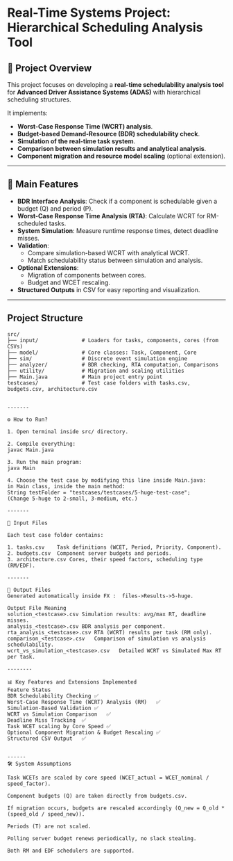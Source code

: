 # Real-Time Systems Project: Hierarchical Scheduling Analysis Tool

## 📖 Project Overview

This project focuses on developing a **real-time schedulability analysis tool** for **Advanced Driver Assistance Systems (ADAS)** with hierarchical scheduling structures.

It implements:
- **Worst-Case Response Time (WCRT) analysis**.
- **Budget-based Demand-Resource (BDR) schedulability check**.
- **Simulation of the real-time task system**.
- **Comparison between simulation results and analytical analysis**.
- **Component migration and resource model scaling** (optional extension).

---

## 🎯 Main Features

- **BDR Interface Analysis**: Check if a component is schedulable given a budget (Q) and period (P).
- **Worst-Case Response Time Analysis (RTA)**: Calculate WCRT for RM-scheduled tasks.
- **System Simulation**: Measure runtime response times, detect deadline misses.
- **Validation**:
  - Compare simulation-based WCRT with analytical WCRT.
  - Match schedulability status between simulation and analysis.
- **Optional Extensions**:
  - Migration of components between cores.
  - Budget and WCET rescaling.
- **Structured Outputs** in CSV for easy reporting and visualization.

---

## Project Structure

```plaintext
src/
├── input/              # Loaders for tasks, components, cores (from CSVs)
├── model/              # Core classes: Task, Component, Core
├── sim/                # Discrete event simulation engine
├── analyzer/           # BDR checking, RTA computation, Comparisons
├── utility/            # Migration and scaling utilities
├── Main.java           # Main project entry point
testcases/              # Test case folders with tasks.csv, budgets.csv, architecture.csv


-------

⚙ How to Run?

1. Open terminal inside src/ directory.

2. Compile everything:
javac Main.java

3. Run the main program:
java Main

4. Choose the test case by modifying this line inside Main.java:
in Main class, inside the main method:
String testFolder = "testcases/testcases/5-huge-test-case";
(Change 5-huge to 2-small, 3-medium, etc.)

-------

📂 Input Files

Each test case folder contains:

1. tasks.csv	Task definitions (WCET, Period, Priority, Component).
2. budgets.csv	Component server budgets and periods.
3. architecture.csv	Cores, their speed factors, scheduling type (RM/EDF).

-------

📄 Output Files
Generated automatically inside FX :  files->Results->5-huge.

Output File	Meaning
solution_<testcase>.csv	Simulation results: avg/max RT, deadline misses.
analysis_<testcase>.csv	BDR analysis per component.
rta_analysis_<testcase>.csv	RTA (WCRT) results per task (RM only).
comparison_<testcase>.csv	Comparison of simulation vs analysis schedulability.
wcrt_vs_simulation_<testcase>.csv	Detailed WCRT vs Simulated Max RT per task.

--------

📊 Key Features and Extensions Implemented
Feature	Status
BDR Schedulability Checking	✅
Worst-Case Response Time (WCRT) Analysis (RM)	✅
Simulation-Based Validation	✅
WCRT vs Simulation Comparison	✅
Deadline Miss Tracking	✅
Task WCET scaling by Core Speed	✅
Optional Component Migration & Budget Rescaling	✅
Structured CSV Output	✅


------
🛠 System Assumptions

Task WCETs are scaled by core speed (WCET_actual = WCET_nominal / speed_factor).

Component budgets (Q) are taken directly from budgets.csv.

If migration occurs, budgets are rescaled accordingly (Q_new = Q_old * (speed_old / speed_new)).

Periods (T) are not scaled.

Polling server budget renews periodically, no slack stealing.

Both RM and EDF schedulers are supported.

